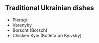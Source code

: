 ## Traditional Ukrainian dishes
- Pierogi
- Varenyky
- Borscht (Borsch)
- Chicken Kyiv (Kotleta po Kyivsky)
